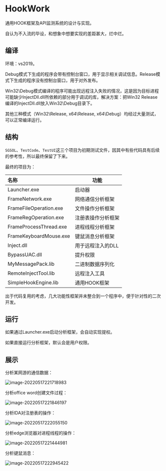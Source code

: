 # HookWork

通用HOOK框架及API监测系统的设计与实现。

自认为不入流的毕设，和想象中想要实现的差距甚大，烂中烂。

## 编译

环境：vs2019。

Debug模式下生成的程序会带有控制台窗口，用于显示相关调试信息。Release模式下生成的程序没有控制台窗口，用于对外发布。

Win32\Debug模式编译的程序可能出现远程注入失败的情况，这是因为目标进程可能缺少InjectDll.dll所依赖的部分用于调试的库，解决方案：把Win32 Release编译的InjectDll.dll放入Win32\Debug目录下。

其他三种模式（Win32\Release, x64\Release, x64\Debug）均经过大量测试，可以正常编译运行。

## 结构

`SGSOL`、`TestCode`、`TestUI`这三个项目为初期测试文件，因其中有些代码具有后续的参考性，所以最终保留了下来。

最终的项目为：

| 名称                   | 功能               |
| :--------------------- | ------------------ |
| Launcher.exe           | 启动器             |
| FrameNetwork.exe       | 网络通信分析框架   |
| FrameFileOperation.exe | 文件操作分析框架   |
| FrameRegOperation.exe  | 注册表操作分析框架 |
| FrameProcessThread.exe | 进程线程分析框架   |
| FrameKeyboardMouse.exe | 键鼠消息分析框架   |
| Inject.dll             | 用于远程注入的DLL  |
| BypassUAC.dll          | 提升权限           |
|MyMessagePack.lib|二进制数据序列化|
|RemoteInjectTool.lib|远程注入工具|
|SimpleHookEngine.lib|通用HOOK框架|

出于代码复用的考虑，几大功能性框架并未整合到一个程序中，便于针对性的二次开发。

## 运行

如果通过Launcher.exe启动分析框架，会自动实现提权。

如果直接运行分析框架，默认会是用户权限。

## 展示

分析某网游的通信数据：

![image-20220517221718983](http://image.iyzyi.com/img/202205172229466.png)

分析office word创建文件过程：

![image-20220517221846197](http://image.iyzyi.com/img/202205172229468.png)

分析IDA对注册表的操作：

![image-20220517222055150](http://image.iyzyi.com/img/202205201855521.png)

分析edge浏览器对进程线程的操作：

![image-20220517221444981](http://image.iyzyi.com/img/202205172229470.png)

分析键鼠消息：

![image-20220517222945422](http://image.iyzyi.com/img/202205172229471.png)
